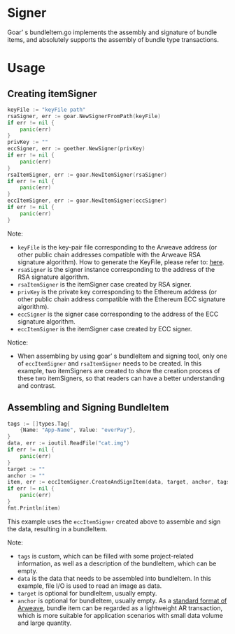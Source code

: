 # Signer

Goar’ s bundleItem.go implements the assembly and signature of bundle items, and absolutely supports the assembly of bundle type transactions.

# Usage

## Creating itemSigner

```go
keyFile := "keyFile path"
rsaSigner, err := goar.NewSignerFromPath(keyFile)
if err != nil {
	panic(err)
}
privKey := ""
eccSigner, err := goether.NewSigner(privKey)
if err != nil {
	panic(err)
}
rsaItemSigner, err := goar.NewItemSigner(rsaSigner)
if err != nil {
	panic(err)
}
eccItemSigner, err := goar.NewItemSigner(eccSigner)
if err != nil {
	panic(err)
}
```

Note:

- `keyFile` is the key-pair file corresponding to the Arweave address (or other public chain addresses compatible with the Arweave RSA signature algorithm). How to generate the KeyFile, please refer to: [here](https://web3infra.dev/docs/arseeding/other/getAR).
- `rsaSigner` is the signer instance corresponding to the address of the RSA signature algorithm.
- `rsaItemSigner` is the itemSigner case created by RSA signer.
- `privKey` is the private key corresponding to the Ethereum address (or other public chain address compatible with the Ethereum ECC signature algorithm).
- `eccSigner` is the signer case corresponding to the address of the ECC signature algorithm.
- `eccItemSigner` is the itemSigner case created by ECC signer.

Notice:

- When assembling by using goar’ s bundleItem and signing tool, only one of `eccItemSigner` and `rsaItemSigner` needs to be created. In this example, two itemSigners are created to show the creation process of these two itemSigners, so that readers can have a better understanding and contrast.

## Assembling and Signing BundleItem

```go
tags := []types.Tag{
	{Name: "App-Name", Value: "everPay"},
}
data, err := ioutil.ReadFile("cat.img")
if err != nil {
	panic(err)
}
target := ""
anchor := ""
item, err := eccItemSigner.CreateAndSignItem(data, target, anchor, tags)
if err != nil {
	panic(err)
}
fmt.Println(item)
```

This example uses the `eccItemSigner` created above to assemble and sign the data, resulting in a bundleItem.

Note:

- `tags` is custom, which can be filled with some project-related information, as well as a description of the bundleItem, which can be empty.
- `data` is the data that needs to be assembled into bundleItem. In this example, file I/O is used to read an image as data.
- `target` is optional for bundleItem, usually empty.
- `anchor` is optional for bundleItem, usually empty.
  As a [standard format of Arweave](https://github.com/ArweaveTeam/arweave-standards/blob/master/ans/ANS-104.md), bundle item can be regarded as a lightweight AR transaction, which is more suitable for application scenarios with small data volume and large quantity.